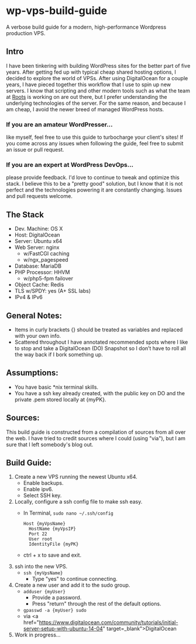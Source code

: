 # wp-vps-build-guide
A verbose build guide for a modern, high-performance Wordpress production VPS.

## Intro
I have been tinkering with building WordPress sites for the better part of five years. After getting fed up with typical cheap shared hosting options, I decided to explore the world of VPSs. After using DigitalOcean for a couple years, I have pieced together this workflow that I use to spin up new servers. I know that scripting and other modern tools such as what the team at <a href="https://roots.io/" target="_blank">Roots</a> is working on are out there, but I prefer understanding the underlying technologies of the server. For the same reason, and because I am cheap, I avoid the newer breed of managed WordPress hosts.

### If you are an amateur WordPresser...
like myself, feel free to use this guide to turbocharge your client's sites! If you come across any issues when following the guide, feel free to submit an issue or pull request.

### If you are an expert at WordPress DevOps...
please provide feedback. I'd love to continue to tweak and optimize this stack. I believe this to be a "pretty good" solution, but I know that it is not perfect and the technologies powering it are constantly changing. Issues and pull requests welcome.

## The Stack
- Dev. Machine: OS X
- Host: DigitalOcean
- Server: Ubuntu x64
- Web Server: nginx
  - w/FastCGI caching
  - w/ngx_pagespeed
- Database: MariaDB
- PHP Processor: HHVM
  - w/php5-fpm failover
- Object Cache: Redis
- TLS w/SPDY: yes (A+ SSL labs)
- IPv4 & IPv6

## General Notes:
- Items in curly brackets {} should be treated as variables and replaced with your own info.
- Scattered throughout I have annotated recommended spots where I like to stop and take a DigitalOcean (DO) Snapshot so I don’t have to roll all the way back if I bork something up.

## Assumptions:
- You have basic *nix terminal skills.
- You have a ssh key already created, with the public key on DO and the private .pem stored locally at {myPK}.

## Sources:
This build guide is constructed from a compilation of sources from all over the web. I have tried to credit sources where I could (using "via"), but I am sure that I left somebody's blog out.

## Build Guide:
1. Create a new VPS running the newest Ubuntu x64.
    - Enable backups.
    - Enable ipv6.
    - Select SSH key.
2. Locally, configure a ssh config file to make ssh easy.
    - In Terminal, `sudo nano ~/.ssh/config`

		```
		Host {myVpsName}
		  HostName {myVpsIP}
		  Port 22
		  User root
		  IdentityFile {myPK}
		```

    - ctrl + x to save and exit.
3. ssh into the new VPS.
	- `ssh {myVpsName}`
		- Type "yes" to continue connecting.
4. Create a new user and add it to the sudo group.
	- `adduser {myUser}`
		- Provide a password.
		- Press "return" through the rest of the default options.
	- `gpasswd -a {myUser} sudo`
	- via <a href="https://www.digitalocean.com/community/tutorials/initial-server-setup-with-ubuntu-14-04" target=_blank">DigitalOcean</a>
5. Work in progress...
